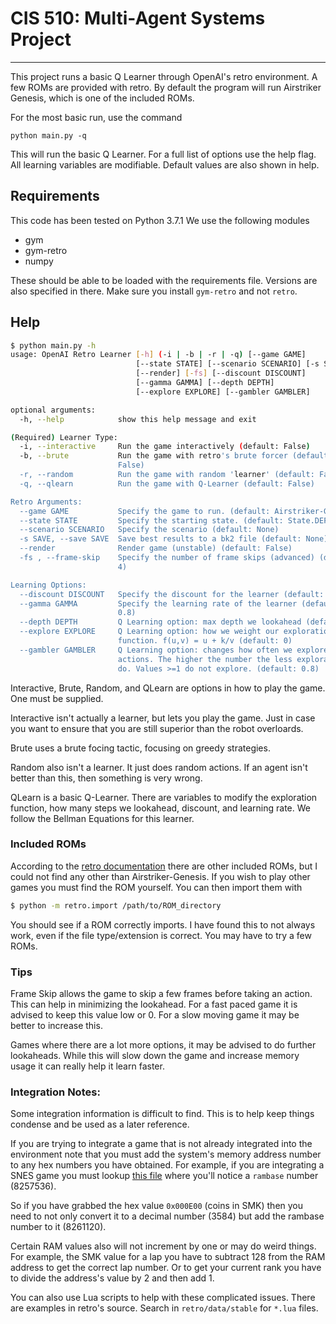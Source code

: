 # CIS 510: Multi-Agent Systems Project
--------------------------------------
This project runs a basic Q Learner through OpenAI's retro environment. A few ROMs
are provided with retro. By default the program will run Airstriker Genesis, which
is one of the included ROMs. 

For the most basic run, use the command
```
python main.py -q
```
This will run the basic Q Learner. For a full list of options use the help flag.
All learning variables are modifiable. Default values are also shown in help. 

## Requirements
This code has been tested on Python 3.7.1
We use the following modules
- gym
- gym-retro
- numpy

These should be able to be loaded with the requirements file. Versions are also
specified in there. Make sure you install `gym-retro` and not `retro`. 

## Help

```bash
$ python main.py -h
usage: OpenAI Retro Learner [-h] (-i | -b | -r | -q) [--game GAME]
                            [--state STATE] [--scenario SCENARIO] [-s SAVE]
                            [--render] [-fs] [--discount DISCOUNT]
                            [--gamma GAMMA] [--depth DEPTH]
                            [--explore EXPLORE] [--gambler GAMBLER]

optional arguments:
  -h, --help            show this help message and exit

(Required) Learner Type:
  -i, --interactive     Run the game interactively (default: False)
  -b, --brute           Run the game with retro's brute forcer (default:
                        False)
  -r, --random          Run the game with random 'learner' (default: False)
  -q, --qlearn          Run the game with Q-Learner (default: False)

Retro Arguments:
  --game GAME           Specify the game to run. (default: Airstriker-Genesis)
  --state STATE         Specify the starting state. (default: State.DEFAULT)
  --scenario SCENARIO   Specify the scenario (default: None)
  -s SAVE, --save SAVE  Save best results to a bk2 file (default: None)
  --render              Render game (unstable) (default: False)
  -fs , --frame-skip    Specify the number of frame skips (advanced) (default:
                        4)

Learning Options:
  --discount DISCOUNT   Specify the discount for the learner (default: 0.8)
  --gamma GAMMA         Specify the learning rate of the learner (default:
                        0.8)
  --depth DEPTH         Q Learning option: max depth we lookahead (default: 1)
  --explore EXPLORE     Q Learning option: how we weight our exploration
                        function. f(u,v) = u + k/v (default: 0)
  --gambler GAMBLER     Q Learning option: changes how often we explore random
                        actions. The higher the number the less exploration we
                        do. Values >=1 do not explore. (default: 0.8)
```
Interactive, Brute, Random, and QLearn are options in how to play the game.
One must be supplied.

Interactive isn't actually a learner, but lets you play the game. Just in case
you want to ensure that you are still superior than the robot overloards.

Brute uses a brute focing tactic, focusing on greedy strategies. 

Random also isn't a learner. It just does random actions. If an agent isn't better
than this, then something is very wrong.

QLearn is a basic Q-Learner. There are variables to modify the exploration function,
how many steps we lookahead, discount, and learning rate. We follow the
Bellman Equations for this learner. 

### Included ROMs
According to the [retro documentation](https://retro.readthedocs.io/en/latest/)
there are other included ROMs, but I could not find any other than 
Airstriker-Genesis. If you wish to play other games you must find the ROM 
yourself. You can then import them with 

```bash
$ python -m retro.import /path/to/ROM_directory
```
You should see if a ROM correctly imports. I have found this to not always work,
even if the file type/extension is correct. You may have to try a few ROMs.

### Tips
Frame Skip allows the game to skip a few frames before taking an action. This
can help in minimizing the lookahead. For a fast paced game it is advised to keep
this value low or 0. For a slow moving game it may be better to increase this.

Games where there are a lot more options, it may be advised to do further lookaheads.
While this will slow down the game and increase memory usage it can really help
it learn faster. 


### Integration Notes:
Some integration information is difficult to find. This is to help keep things
condense and be used as a later reference.

If you are trying to integrate a game that is not already integrated into the 
environment note that you must add the system's memory address number to any
hex numbers you have obtained. For example, if you are integrating a SNES
game you must lookup 
[this file](https://github.com/openai/retro/blob/master/cores/snes.json)
where you'll notice a `rambase` number (8257536). 

So if you have grabbed the hex value `0x000E00` (coins in SMK) then you need to
not only convert it to a decimal number (3584) but add the rambase number to it
(8261120). 

Certain RAM values also will not increment by one or may do weird things. For
example, the SMK value for a lap you have to subtract 128 from the RAM address
to get the correct lap number. Or to get your current rank you have to divide
the address's value by 2 and then add 1. 

You can also use Lua scripts to help with these complicated issues. There are 
examples in retro's source. Search in `retro/data/stable` for `*.lua` files.
